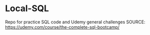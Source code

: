 # Local-SQL
 Repo for practice SQL code and Udemy general challenges
SOURCE: https://udemy.com/course/the-complete-sql-bootcamp/
